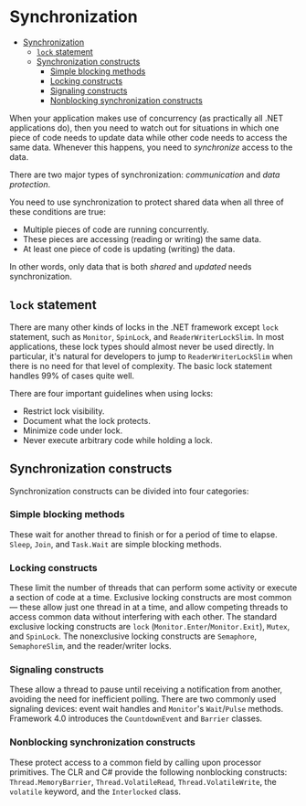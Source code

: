 # Synchronization

- [Synchronization](#synchronization)
  - [`lock` statement](#lock-statement)
  - [Synchronization constructs](#synchronization-constructs)
    - [Simple blocking methods](#simple-blocking-methods)
    - [Locking constructs](#locking-constructs)
    - [Signaling constructs](#signaling-constructs)
    - [Nonblocking synchronization constructs](#nonblocking-synchronization-constructs)

When your application makes use of concurrency (as practically all .NET applications do), then you need to watch out for situations in which one piece of code needs to update data while other code needs to access the same data. Whenever this happens, you need to _synchronize_ access to the
data.

There are two major types of synchronization: _communication_ and _data protection_.

You need to use synchronization to protect shared data when all three of these conditions are true:

- Multiple pieces of code are running concurrently.
- These pieces are accessing (reading or writing) the same data.
- At least one piece of code is updating (writing) the data.

In other words, only data that is both _shared_ and _updated_ needs synchronization.

## `lock` statement

There are many other kinds of locks in the .NET framework except `lock` statement, such as `Monitor`, `SpinLock`, and `ReaderWriterLockSlim`. In most applications, these lock types should almost never be used directly. In particular, it's natural for developers to jump to `ReaderWriterLockSlim` when there is no need for that level of complexity. The basic lock statement handles 99% of cases quite well.

There are four important guidelines when using locks:

- Restrict lock visibility.
- Document what the lock protects.
- Minimize code under lock.
- Never execute arbitrary code while holding a lock.

## Synchronization constructs

Synchronization constructs can be divided into four categories:

### Simple blocking methods

These wait for another thread to finish or for a period of time to elapse. `Sleep`, `Join`, and `Task.Wait` are simple blocking methods.

### Locking constructs

These limit the number of threads that can perform some activity or execute a section of code at a time. Exclusive locking constructs are most common — these allow just one thread in at a time, and allow competing threads to access common data without interfering with each other. The standard exclusive locking constructs are `lock` (`Monitor.Enter`/`Monitor.Exit`), `Mutex`, and `SpinLock`. The nonexclusive locking constructs are `Semaphore`, `SemaphoreSlim`, and the reader/writer locks.

### Signaling constructs

These allow a thread to pause until receiving a notification from another, avoiding the need for inefficient polling. There are two commonly used signaling devices: event wait handles and `Monitor`'s `Wait`/`Pulse` methods. Framework 4.0 introduces the `CountdownEvent` and `Barrier` classes.

### Nonblocking synchronization constructs

These protect access to a common field by calling upon processor primitives. The CLR and C# provide the following nonblocking constructs: `Thread.MemoryBarrier`, `Thread.VolatileRead`, `Thread.VolatileWrite`, the `volatile` keyword, and the `Interlocked` class.
